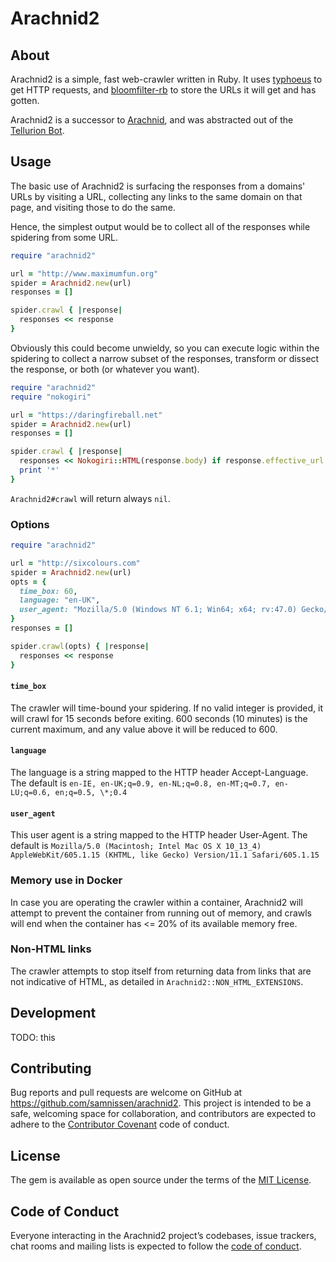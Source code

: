 # Arachnid2

## About

Arachnid2 is a simple, fast web-crawler written in Ruby.
It uses [typhoeus](https://github.com/typhoeus/typhoeus)
to get HTTP requests,
and [bloomfilter-rb](https://github.com/igrigorik/bloomfilter-rb)
to store the URLs it will get and has gotten.

Arachnid2 is a successor to [Arachnid](https://github.com/dchuk/Arachnid),
and was abstracted out of the [Tellurion Bot](https://github.com/samnissen/tellurion_bot).

## Usage

The basic use of Arachnid2 is surfacing the responses from a domains'
URLs by visiting a URL, collecting any links to the same domain
on that page, and visiting those to do the same.

Hence, the simplest output would be to collect all of the responses
while spidering from some URL.

```ruby
require "arachnid2"

url = "http://www.maximumfun.org"
spider = Arachnid2.new(url)
responses = []

spider.crawl { |response|
  responses << response
}
```

Obviously this could become unwieldy,
so you can execute logic within the spidering to collect a narrow subset
of the responses, transform or dissect the response,
or both (or whatever you want).

```ruby
require "arachnid2"
require "nokogiri"

url = "https://daringfireball.net"
spider = Arachnid2.new(url)
responses = []

spider.crawl { |response|
  responses << Nokogiri::HTML(response.body) if response.effective_url =~ /.*amazon.*/
  print '*'
}
```

`Arachnid2#crawl` will return always `nil`.

### Options

```ruby
require "arachnid2"

url = "http://sixcolours.com"
spider = Arachnid2.new(url)
opts = {
  time_box: 60,
  language: "en-UK",
  user_agent: "Mozilla/5.0 (Windows NT 6.1; Win64; x64; rv:47.0) Gecko/20100101 Firefox/47.0"
}
responses = []

spider.crawl(opts) { |response|
  responses << response
}
```

#### `time_box`

The crawler will time-bound your spidering. If no valid integer is provided,
it will crawl for 15 seconds before exiting. 600 seconds (10 minutes)
is the current maximum, and any value above it will be reduced to 600.

#### `language`

The language is a string mapped to the HTTP header Accept-Language. The
default is
`en-IE, en-UK;q=0.9, en-NL;q=0.8, en-MT;q=0.7, en-LU;q=0.6, en;q=0.5, \*;0.4`

#### `user_agent`

This user agent is a string mapped to the HTTP header User-Agent. The
default is
`Mozilla/5.0 (Macintosh; Intel Mac OS X 10_13_4) AppleWebKit/605.1.15 (KHTML, like Gecko) Version/11.1 Safari/605.1.15`

### Memory use in Docker

In case you are operating the crawler within a container, Arachnid2
will attempt to prevent the container from running out of memory,
and crawls will end when the container has <= 20% of its available memory
free.

### Non-HTML links

The crawler attempts to stop itself from returning data from
links that are not indicative of HTML, as detailed in
`Arachnid2::NON_HTML_EXTENSIONS`.

## Development

TODO: this

## Contributing

Bug reports and pull requests are welcome on GitHub at
https://github.com/samnissen/arachnid2.
This project is intended to be a safe,
welcoming space for collaboration,
and contributors are expected to adhere to the
[Contributor Covenant](http://contributor-covenant.org) code of conduct.

## License

The gem is available as open source under the terms of the
[MIT License](https://opensource.org/licenses/MIT).

## Code of Conduct

Everyone interacting in the Arachnid2 project’s codebases,
issue trackers, chat rooms and mailing lists is expected
to follow the
[code of conduct](https://github.com/samnissen/arachnid2/blob/master/CODE_OF_CONDUCT.md).

